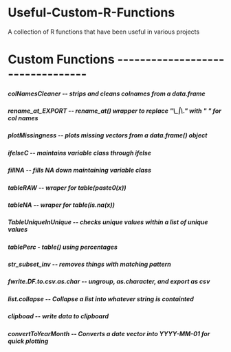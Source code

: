 # Useful-Custom-R-Functions
 A collection of R functions that have been useful in various projects




# Custom Functions ---------------------------------

##### colNamesCleaner -- strips and cleans colnames from a data.frame

##### rename_at_EXPORT -- rename_at() wrapper to replace "\\_|\\." with " " for col names

##### plotMissingness -- plots missing vectors from a data.frame() object

##### ifelseC -- maintains variable class through ifelse

##### fillNA -- fills NA down maintaining variable class

##### tableRAW -- wraper for table(paste0(x))

##### tableNA -- wraper for table(is.na(x))

##### TableUniqueInUnique -- checks unique values within a list of unique values 

##### tablePerc - table() using percentages

##### str_subset_inv -- removes things with matching pattern

##### fwrite.DF.to.csv.as.char -- ungroup, as.character, and export as csv

##### list.collapse -- Collapse a list into whatever string is containted

##### clipboad -- write data to clipboard

##### convertToYearMonth -- Converts a date vector into YYYY-MM-01 for quick plotting


